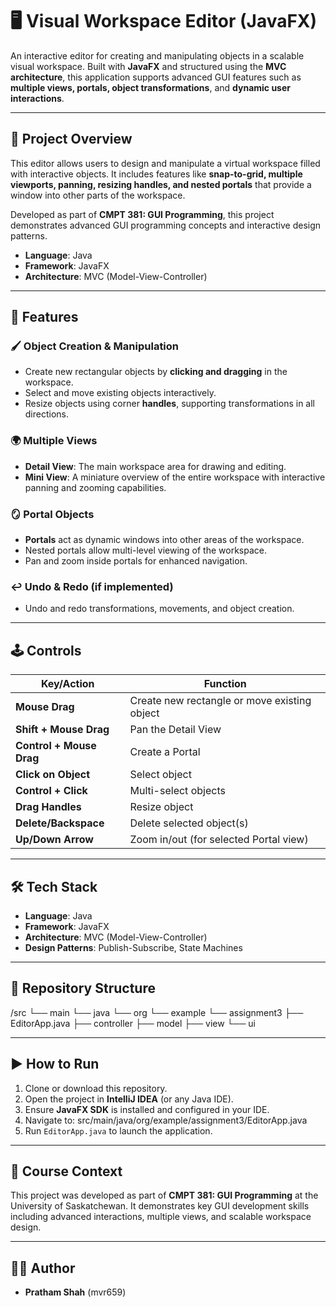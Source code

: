 # 🖥️ Visual Workspace Editor (JavaFX)

An interactive editor for creating and manipulating objects in a scalable visual workspace. Built with **JavaFX** and structured using the **MVC architecture**, this application supports advanced GUI features such as **multiple views, portals, object transformations**, and **dynamic user interactions**.  

---

## 🌟 Project Overview

This editor allows users to design and manipulate a virtual workspace filled with interactive objects. It includes features like **snap-to-grid, multiple viewports, panning, resizing handles, and nested portals** that provide a window into other parts of the workspace.  

Developed as part of **CMPT 381: GUI Programming**, this project demonstrates advanced GUI programming concepts and interactive design patterns.  

- **Language**: Java  
- **Framework**: JavaFX  
- **Architecture**: MVC (Model-View-Controller)  

---

## 🚀 Features

### 🖌️ Object Creation & Manipulation
- Create new rectangular objects by **clicking and dragging** in the workspace.  
- Select and move existing objects interactively.  
- Resize objects using corner **handles**, supporting transformations in all directions.  

### 🌍 Multiple Views
- **Detail View**: The main workspace area for drawing and editing.  
- **Mini View**: A miniature overview of the entire workspace with interactive panning and zooming capabilities.  

### 🪞 Portal Objects
- **Portals** act as dynamic windows into other areas of the workspace.  
- Nested portals allow multi-level viewing of the workspace.  
- Pan and zoom inside portals for enhanced navigation.  

### ↩️ Undo & Redo (if implemented)
- Undo and redo transformations, movements, and object creation.  

---

## 🕹️ Controls

| Key/Action                     | Function                                                  |
|--------------------------------|-----------------------------------------------------------|
| **Mouse Drag**                 | Create new rectangle or move existing object              |
| **Shift + Mouse Drag**         | Pan the Detail View                                       |
| **Control + Mouse Drag**       | Create a Portal                                           |
| **Click on Object**            | Select object                                             |
| **Control + Click**            | Multi-select objects                                      |
| **Drag Handles**               | Resize object                                             |
| **Delete/Backspace**           | Delete selected object(s)                                 |
| **Up/Down Arrow**              | Zoom in/out (for selected Portal view)                    |

---

## 🛠 Tech Stack

- **Language**: Java  
- **Framework**: JavaFX  
- **Architecture**: MVC (Model-View-Controller)  
- **Design Patterns**: Publish-Subscribe, State Machines  

---

## 📂 Repository Structure

/src
└── main
└── java
└── org
└── example
└── assignment3
├── EditorApp.java
├── controller
├── model
├── view
└── ui

---

## ▶️ How to Run

1. Clone or download this repository.  
2. Open the project in **IntelliJ IDEA** (or any Java IDE).  
3. Ensure **JavaFX SDK** is installed and configured in your IDE.  
4. Navigate to: src/main/java/org/example/assignment3/EditorApp.java
5. Run `EditorApp.java` to launch the application.  

---

## 📖 Course Context

This project was developed as part of **CMPT 381: GUI Programming** at the University of Saskatchewan. It demonstrates key GUI development skills including advanced interactions, multiple views, and scalable workspace design.  

---

## 👨‍💻 Author

- **Pratham Shah** (mvr659)  

